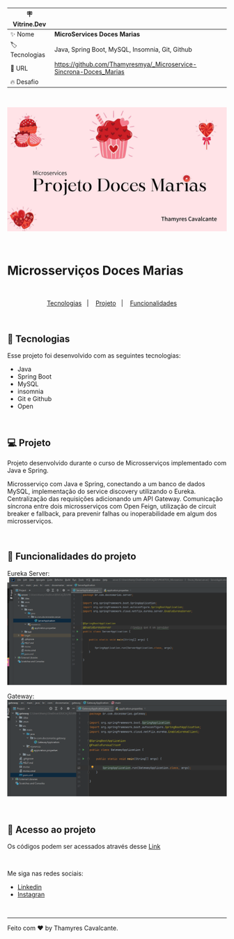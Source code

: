 
| :placard: Vitrine.Dev |     |
| -------------  | --- |
| :sparkles: Nome        | **MicroServices Doces Marias**
| :label: Tecnologias | Java, Spring Boot, MySQL, Insomnia, Git, Github
| :rocket: URL         | https://github.com/Thamyresmya/_Microservice-Sincrona-Doces_Marias
| :fire: Desafio     | 

<br>

![](geral/Capa.jpg)

<br>

# Microsserviços Doces Marias

<br>

<p align="center">
  <a href="#-tecnologias">Tecnologias</a>&nbsp;&nbsp;&nbsp;|&nbsp;&nbsp;&nbsp;  
  <a href="#-projeto">Projeto</a>&nbsp;&nbsp;&nbsp;|&nbsp;&nbsp;&nbsp;  
  <a href="#-funcionalidades">Funcionalidades</a>&nbsp;&nbsp;&nbsp;&nbsp;&nbsp;&nbsp;
</p>

<br>


## 🚀 Tecnologias

Esse projeto foi desenvolvido com as seguintes tecnologias:

- Java
- Spring Boot
- MySQL
- insomnia
- Git e Github
- Open 

<br>

## 💻 Projeto

Projeto desenvolvido durante o curso de Microsserviços implementado com Java e Spring.<br>

Microsserviço com Java e Spring, conectando a um banco de dados MySQL, implementação do service discovery utilizando o Eureka. Centralização das requisições adicionando um API Gateway. Comunicação síncrona entre dois microsserviços com Open Feign, utilização de circuit breaker e fallback, para prevenir falhas ou inoperabilidade em algum dos microsserviços.


<br>

## 🔨 Funcionalidades do projeto

Eureka Server:
![](geral/eureka%20server%20-%20application.png)

Gateway:
![](geral/gateway%20-%20%20application.png)


<br>

## 📁 Acesso ao projeto

Os códigos podem ser acessados através desse [Link](https://github.com/Thamyresmya/_Microservice-Sincrona-Doces_Marias)

<br>


Me siga nas redes sociais:
- [Linkedin](https://www.linkedin.com/in/thamyrescavalcante/)
- [Instagran](https://www.instagram.com/thamyres__cavalcante/)

<br>

---

Feito com ♥ by Thamyres Cavalcante.



